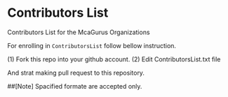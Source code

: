 # Contributors List
Contributors List for the McaGurus Organizations

For enrolling in `ContributorsList` follow bellow instruction.

(1) Fork this repo into your github account.
(2) Edit ContributorsList.txt file 


And strat making pull request to this repository.


##[Note]
Spacified formate are accepted only.


